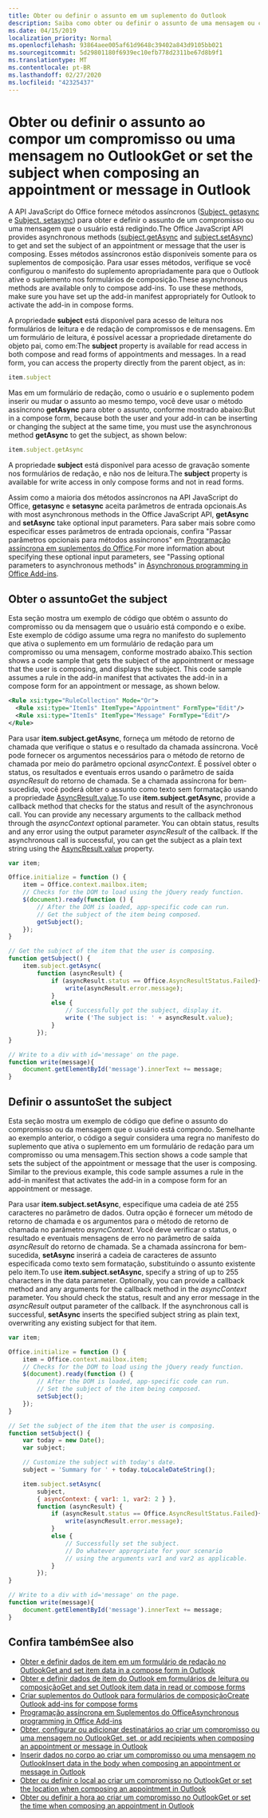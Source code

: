 ```yaml
---
title: Obter ou definir o assunto em um suplemento do Outlook
description: Saiba como obter ou definir o assunto de uma mensagem ou compromisso em um suplemento do Outlook.
ms.date: 04/15/2019
localization_priority: Normal
ms.openlocfilehash: 93864aee005af61d9648c39402a843d9105bb021
ms.sourcegitcommit: 5d29801180f6939ec10efb778d2311be67d8b9f1
ms.translationtype: MT
ms.contentlocale: pt-BR
ms.lasthandoff: 02/27/2020
ms.locfileid: "42325437"
---
```

# <a name="get-or-set-the-subject-when-composing-an-appointment-or-message-in-outlook"></a><span data-ttu-id="bce02-103">Obter ou definir o assunto ao compor um compromisso ou uma mensagem no Outlook</span><span class="sxs-lookup"><span data-stu-id="bce02-103">Get or set the subject when composing an appointment or message in Outlook</span></span>

<span data-ttu-id="bce02-104">A API JavaScript do Office fornece métodos assíncronos ([Subject. getasync](/javascript/api/outlook/office.Subject#getasync-options--callback-) e [Subject. setasync](/javascript/api/outlook/office.Subject#setasync-subject--options--callback-)) para obter e definir o assunto de um compromisso ou uma mensagem que o usuário está redigindo.</span><span class="sxs-lookup"><span data-stu-id="bce02-104">The Office JavaScript API provides asynchronous methods ([subject.getAsync](/javascript/api/outlook/office.Subject#getasync-options--callback-) and [subject.setAsync](/javascript/api/outlook/office.Subject#setasync-subject--options--callback-)) to get and set the subject of an appointment or message that the user is composing.</span></span> <span data-ttu-id="bce02-105">Esses métodos assíncronos estão disponíveis somente para os suplementos de composição. Para usar esses métodos, verifique se você configurou o manifesto do suplemento apropriadamente para que o Outlook ative o suplemento nos formulários de composição.</span><span class="sxs-lookup"><span data-stu-id="bce02-105">These asynchronous methods are available only to compose add-ins. To use these methods, make sure you have set up the add-in manifest appropriately for Outlook to activate the add-in in compose forms.</span></span>

<span data-ttu-id="bce02-p102">A propriedade **subject** está disponível para acesso de leitura nos formulários de leitura e de redação de compromissos e de mensagens. Em um formulário de leitura, é possível acessar a propriedade diretamente do objeto pai, como em:</span><span class="sxs-lookup"><span data-stu-id="bce02-p102">The **subject** property is available for read access in both compose and read forms of appointments and messages. In a read form, you can access the property directly from the parent object, as in:</span></span>

```js
item.subject
```

<span data-ttu-id="bce02-108">Mas em um formulário de redação, como o usuário e o suplemento podem inserir ou mudar o assunto ao mesmo tempo, você deve usar o método assíncrono **getAsync** para obter o assunto, conforme mostrado abaixo:</span><span class="sxs-lookup"><span data-stu-id="bce02-108">But in a compose form, because both the user and your add-in can be inserting or changing the subject at the same time, you must use the asynchronous method **getAsync** to get the subject, as shown below:</span></span>

```js
item.subject.getAsync
```

<span data-ttu-id="bce02-109">A propriedade **subject** está disponível para acesso de gravação somente nos formulários de redação, e não nos de leitura.</span><span class="sxs-lookup"><span data-stu-id="bce02-109">The **subject** property is available for write access in only compose forms and not in read forms.</span></span>

<span data-ttu-id="bce02-110">Assim como a maioria dos métodos assíncronos na API JavaScript do Office, **getasync** e **setasync** aceita parâmetros de entrada opcionais.</span><span class="sxs-lookup"><span data-stu-id="bce02-110">As with most asynchronous methods in the Office JavaScript API, **getAsync** and **setAsync** take optional input parameters.</span></span> <span data-ttu-id="bce02-111">Para saber mais sobre como especificar esses parâmetros de entrada opcionais, confira "Passar parâmetros opcionais para métodos assíncronos" em [Programação assíncrona em suplementos do Office](../develop/asynchronous-programming-in-office-add-ins.md).</span><span class="sxs-lookup"><span data-stu-id="bce02-111">For more information about specifying these optional input parameters, see "Passing optional parameters to asynchronous methods" in [Asynchronous programming in Office Add-ins](../develop/asynchronous-programming-in-office-add-ins.md).</span></span>


## <a name="get-the-subject"></a><span data-ttu-id="bce02-112">Obter o assunto</span><span class="sxs-lookup"><span data-stu-id="bce02-112">Get the subject</span></span>

<span data-ttu-id="bce02-p104">Esta seção mostra um exemplo de código que obtém o assunto do compromisso ou da mensagem que o usuário está compondo e o exibe. Este exemplo de código assume uma regra no manifesto do suplemento que ativa o suplemento em um formulário de redação para um compromisso ou uma mensagem, conforme mostrado abaixo.</span><span class="sxs-lookup"><span data-stu-id="bce02-p104">This section shows a code sample that gets the subject of the appointment or message that the user is composing, and displays the subject. This code sample assumes a rule in the add-in manifest that activates the add-in in a compose form for an appointment or message, as shown below.</span></span>


```XML
<Rule xsi:type="RuleCollection" Mode="Or">
  <Rule xsi:type="ItemIs" ItemType="Appointment" FormType="Edit"/>
  <Rule xsi:type="ItemIs" ItemType="Message" FormType="Edit"/>
</Rule>

```

<span data-ttu-id="bce02-p105">Para usar **item.subject.getAsync**, forneça um método de retorno de chamada que verifique o status e o resultado da chamada assíncrona. Você pode fornecer os argumentos necessários para o método de retorno de chamada por meio do parâmetro opcional _asyncContext_. É possível obter o status, os resultados e eventuais erros usando o parâmetro de saída _asyncResult_ do retorno de chamada. Se a chamada assíncrona for bem-sucedida, você poderá obter o assunto como texto sem formatação usando a propriedade [AsyncResult.value](/javascript/api/office/office.asyncresult#value).</span><span class="sxs-lookup"><span data-stu-id="bce02-p105">To use **item.subject.getAsync**, provide a callback method that checks for the status and result of the asynchronous call. You can provide any necessary arguments to the callback method through the  _asyncContext_ optional parameter. You can obtain status, results and any error using the output parameter _asyncResult_ of the callback. If the asynchronous call is successful, you can get the subject as a plain text string using the [AsyncResult.value](/javascript/api/office/office.asyncresult#value) property.</span></span>


```js
var item;

Office.initialize = function () {
    item = Office.context.mailbox.item;
    // Checks for the DOM to load using the jQuery ready function.
    $(document).ready(function () {
        // After the DOM is loaded, app-specific code can run.
        // Get the subject of the item being composed.
        getSubject();
    });
}

// Get the subject of the item that the user is composing.
function getSubject() {
    item.subject.getAsync(
        function (asyncResult) {
            if (asyncResult.status == Office.AsyncResultStatus.Failed){
                write(asyncResult.error.message);
            }
            else {
                // Successfully got the subject, display it.
                write ('The subject is: ' + asyncResult.value);
            }
        });
}

// Write to a div with id='message' on the page.
function write(message){
    document.getElementById('message').innerText += message; 
}
```


## <a name="set-the-subject"></a><span data-ttu-id="bce02-119">Definir o assunto</span><span class="sxs-lookup"><span data-stu-id="bce02-119">Set the subject</span></span>


<span data-ttu-id="bce02-p106">Esta seção mostra um exemplo de código que define o assunto do compromisso ou da mensagem que o usuário está compondo. Semelhante ao exemplo anterior, o código a seguir considera uma regra no manifesto do suplemento que ativa o suplemento em um formulário de redação para um compromisso ou uma mensagem.</span><span class="sxs-lookup"><span data-stu-id="bce02-p106">This section shows a code sample that sets the subject of the appointment or message that the user is composing. Similar to the previous example, this code sample assumes a rule in the add-in manifest that activates the add-in in a compose form for an appointment or message.</span></span>

<span data-ttu-id="bce02-p107">Para usar **item.subject.setAsync**, especifique uma cadeia de até 255 caracteres no parâmetro de dados. Outra opção é fornecer um método de retorno de chamada e os argumentos para o método de retorno de chamada no parâmetro _asyncContext_. Você deve verificar o status, o resultado e eventuais mensagens de erro no parâmetro de saída _asyncResult_ do retorno de chamada. Se a chamada assíncrona for bem-sucedida, **setAsync** inserirá a cadeia de caracteres de assunto especificada como texto sem formatação, substituindo o assunto existente pelo item.</span><span class="sxs-lookup"><span data-stu-id="bce02-p107">To use **item.subject.setAsync**, specify a string of up to 255 characters in the data parameter. Optionally, you can provide a callback method and any arguments for the callback method in the  _asyncContext_ parameter. You should check the status, result and any error message in the _asyncResult_ output parameter of the callback. If the asynchronous call is successful, **setAsync** inserts the specified subject string as plain text, overwriting any existing subject for that item.</span></span>

```js
var item;

Office.initialize = function () {
    item = Office.context.mailbox.item;
    // Checks for the DOM to load using the jQuery ready function.
    $(document).ready(function () {
        // After the DOM is loaded, app-specific code can run.
        // Set the subject of the item being composed.
        setSubject();
    });
}

// Set the subject of the item that the user is composing.
function setSubject() {
    var today = new Date();
    var subject;

    // Customize the subject with today's date.
    subject = 'Summary for ' + today.toLocaleDateString();

    item.subject.setAsync(
        subject,
        { asyncContext: { var1: 1, var2: 2 } },
        function (asyncResult) {
            if (asyncResult.status == Office.AsyncResultStatus.Failed){
                write(asyncResult.error.message);
            }
            else {
                // Successfully set the subject.
                // Do whatever appropriate for your scenario
                // using the arguments var1 and var2 as applicable.
            }
        });
}

// Write to a div with id='message' on the page.
function write(message){
    document.getElementById('message').innerText += message; 
}
```


## <a name="see-also"></a><span data-ttu-id="bce02-126">Confira também</span><span class="sxs-lookup"><span data-stu-id="bce02-126">See also</span></span>

- [<span data-ttu-id="bce02-127">Obter e definir dados de item em um formulário de redação no Outlook</span><span class="sxs-lookup"><span data-stu-id="bce02-127">Get and set item data in a compose form in Outlook</span></span>](get-and-set-item-data-in-a-compose-form.md)   
- [<span data-ttu-id="bce02-128">Obter e definir dados de item do Outlook em formulários de leitura ou composição</span><span class="sxs-lookup"><span data-stu-id="bce02-128">Get and set Outlook item data in read or compose forms</span></span>](item-data.md)    
- [<span data-ttu-id="bce02-129">Criar suplementos do Outlook para formulários de composição</span><span class="sxs-lookup"><span data-stu-id="bce02-129">Create Outlook add-ins for compose forms</span></span>](compose-scenario.md)    
- [<span data-ttu-id="bce02-130">Programação assíncrona em Suplementos do Office</span><span class="sxs-lookup"><span data-stu-id="bce02-130">Asynchronous programming in Office Add-ins</span></span>](../develop/asynchronous-programming-in-office-add-ins.md)
- [<span data-ttu-id="bce02-131">Obter, configurar ou adicionar destinatários ao criar um compromisso ou uma mensagem no Outlook</span><span class="sxs-lookup"><span data-stu-id="bce02-131">Get, set, or add recipients when composing an appointment or message in Outlook</span></span>](get-set-or-add-recipients.md)  
- [<span data-ttu-id="bce02-132">Inserir dados no corpo ao criar um compromisso ou uma mensagem no Outlook</span><span class="sxs-lookup"><span data-stu-id="bce02-132">Insert data in the body when composing an appointment or message in Outlook</span></span>](insert-data-in-the-body.md)   
- [<span data-ttu-id="bce02-133">Obter ou definir o local ao criar um compromisso no Outlook</span><span class="sxs-lookup"><span data-stu-id="bce02-133">Get or set the location when composing an appointment in Outlook</span></span>](get-or-set-the-location-of-an-appointment.md) 
- [<span data-ttu-id="bce02-134">Obter ou definir a hora ao criar um compromisso no Outlook</span><span class="sxs-lookup"><span data-stu-id="bce02-134">Get or set the time when composing an appointment in Outlook</span></span>](get-or-set-the-time-of-an-appointment.md)
    
